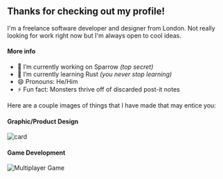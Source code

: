 ## Thanks for checking out my profile!
I'm a freelance software developer and designer from London. Not really looking for work right now but I'm always open to cool ideas.

#### More info
- 🔭 I’m currently working on Sparrow _(top secret)_
- 🌱 I’m currently learning Rust _(you never stop learning)_
- 😄 Pronouns: He/Him
- ⚡ Fun fact: Monsters thrive off of discarded post-it notes

Here are a couple images of things that I have made that may entice you:
 
#### Graphic/Product Design
![](https://i.imgur.com/F9f9Ujy.jpg "card")

#### Game Development
![Multiplayer Game](https://pbs.twimg.com/media/EUgGOn3WsAIJTtN?format=jpg&name=4096x4096 "tggfd")

